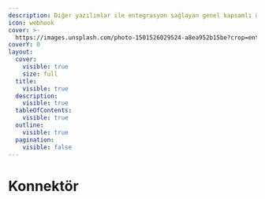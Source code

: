 ```yaml
---
description: Diğer yazılımlar ile entegrasyon sağlayan genel kapsamlı özelliktir.
icon: webhook
cover: >-
  https://images.unsplash.com/photo-1501526029524-a8ea952b15be?crop=entropy&cs=srgb&fm=jpg&ixid=M3wxOTcwMjR8MHwxfHNlYXJjaHw4fHxpbnRlZ3JhdGlvbnxlbnwwfHx8fDE3NDYzOTYxMjV8MA&ixlib=rb-4.0.3&q=85
coverY: 0
layout:
  cover:
    visible: true
    size: full
  title:
    visible: true
  description:
    visible: true
  tableOfContents:
    visible: true
  outline:
    visible: true
  pagination:
    visible: false
---
```


# Konnektör

